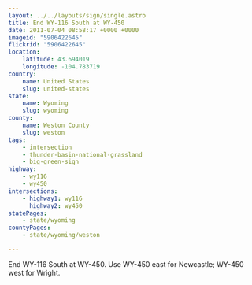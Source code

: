 ```yaml
---
layout: ../../layouts/sign/single.astro
title: End WY-116 South at WY-450
date: 2011-07-04 08:58:17 +0000 +0000
imageid: "5906422645"
flickrid: "5906422645"
location:
    latitude: 43.694019
    longitude: -104.783719
country:
    name: United States
    slug: united-states
state:
    name: Wyoming
    slug: wyoming
county:
    name: Weston County
    slug: weston
tags:
    - intersection
    - thunder-basin-national-grassland
    - big-green-sign
highway:
    - wy116
    - wy450
intersections:
    - highway1: wy116
      highway2: wy450
statePages:
    - state/wyoming
countyPages:
    - state/wyoming/weston

---
```

End WY-116 South at WY-450.  Use WY-450 east for Newcastle; WY-450 west for Wright.